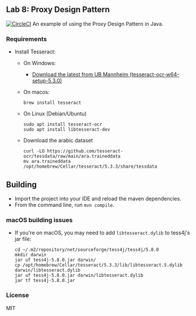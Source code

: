 
## Lab 8: Proxy Design Pattern
[![CircleCI](https://dl.circleci.com/status-badge/img/gh/1939123/Lab8/tree/main.svg?style=svg)](https://dl.circleci.com/status-badge/redirect/gh/1939123/Lab8/tree/main)
An example of using the Proxy Design Pattern in Java.

### Requirements

- Install Tesseract:
  - On Windows: 
    - [Download the latest from UB Mannheim (tesseract-ocr-w64-setup-5.3.0)](https://digi.bib.uni-mannheim.de/tesseract/tesseract-ocr-w64-setup-5.3.0.20221222.exe)
  - On macos:
    ```shell
    brew install tesseract
    ```
  - On Linux (Debian/Ubuntu)
    ```shell
    sudo apt install tesseract-ocr
    sudo apt install libtesseract-dev
    ```
    
  - Download the arabic dataset
    ```shell
    curl -LO https://github.com/tesseract-ocr/tessdata/raw/main/ara.traineddata
    mv ara.traineddata /opt/homebrew/Cellar/tesseract/5.3.3/share/tessdata
    ``` 
    
## Building

- Import the project into your IDE and reload the maven dependencies.
- From the command line, run `mvn compile`.

### macOS building issues
- If you're on macOS, you may need to add `libtesseract.dylib` to tess4j's jar file:
  ```shell
  cd ~/.m2/repository/net/sourceforge/tess4j/tess4j/5.8.0
  mkdir darwin
  jar uf tess4j-5.8.0.jar darwin/
  cp /opt/homebrew/Cellar/tesseract/5.3.3/lib/libtesseract.5.dylib darwin/libtesseract.dylib
  jar uf tess4j-5.8.0.jar darwin/libtesseract.dylib 
  jar tf tess4j-5.8.0.jar
  ```

### License
MIT

